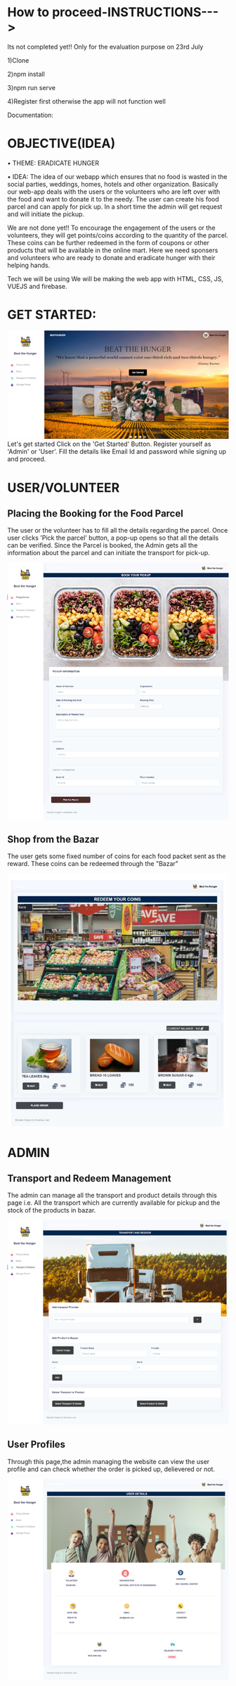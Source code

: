 # How to proceed-INSTRUCTIONS--->

Its not completed yet!! Only for the evaluation purpose on 23rd July

1)Clone

2)npm install

3)npm run serve

4)Register first otherwise the app will not function well

Documentation:

# OBJECTIVE(IDEA)
•	THEME: ERADICATE HUNGER

•	IDEA:
The idea of our webapp which ensures that no food is wasted in the social parties,
weddings, homes, hotels and other organization. Basically our web-app deals with the users or the 
volunteers who are left over with the food and want to donate it to the needy. The user can create
his food parcel and can apply for pick up. In a short time the admin will get request and will
initiate the pickup.

We are not done yet!!
To encourage the engagement of the users or the volunteers, they will get points/coins according 
to the quantity of the parcel. These coins can be further redeemed in the form of coupons or other 
products that will be available in the online mart. Here we need sponsers and volunteers who are 
ready to donate and eradicate hunger with their helping hands.

Tech we will be using
We will be making the web app with HTML, CSS, JS, VUEJS and firebase.


# GET STARTED:
![](public/img/theme/1.png)
Let's get started 
Click on the 'Get Started' Button.
Register yourself as 'Admin' or 'User'.
Fill the details like Email Id and password while signing up and proceed.

# USER/VOLUNTEER
## Placing the Booking for the Food Parcel
The user or the volunteer has to fill all the details regarding the parcel.
Once user clicks 'Pick the parcel' button, a pop-up opens so that all the details
can be verified.
Since the Parcel is booked, the Admin gets all the information about the parcel
and can initiate the transport for pick-up.

![](public/img/theme/2.png)

## Shop from the Bazar
The user gets some fixed number of coins for each food packet sent as the reward.
These coins can be redeemed through the "Bazar"

![](public/img/theme/5.jpeg)

# ADMIN
## Transport and Redeem Management
The admin can manage all the transport and product details through this page i.e.
All the transport which are currently available for pickup and the stock of the 
products in bazar.

![](public/img/theme/6.png)

## User Profiles
Through this page,the admin managing the website can view the user profile and can
check whether the order is picked up, delievered or not.

![](public/img/theme/4.png)

